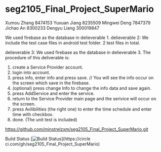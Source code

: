 # seg2105_Final_Project_SuperMario

Xumou Zhang 8474153
Yuxuan Jiang 8235509
Mingwei Deng 7847379
Jichao An 8300233
Dengyu Liang 300019847

We used firebase as the database in delieverable 1.
delieverable 2:
We include the test case files in android test folder. 
2 test files in total.

delieverable 3: 
We used firebase as the database in delieverable 3.
The procedure of this deliverable is:
1. create a Service Provider account.
2. login into account.
3. press info, enter info and press save. // You will see the info occur on the screen which save in the firebase.
4. (optional) press change Info to change the info data and save again.
5. press AddService and enter the service.
6. return to the Service Provider main page and the serivice will occur on the screen.
7. press Avilibilities (the right one) to enter the time schedule and enter time with checkbox.
8. done. (The unit test is included)

https://github.com/minstrelzxm/seg2105_Final_Project_SuperMario.git


Build Status
[![Build
Status](https://circleci.com/gh/seg2105_Final_Project_SuperMario.png?branch=master)](https://circle
ci.com/gh/seg2105_Final_Project_SuperMario)